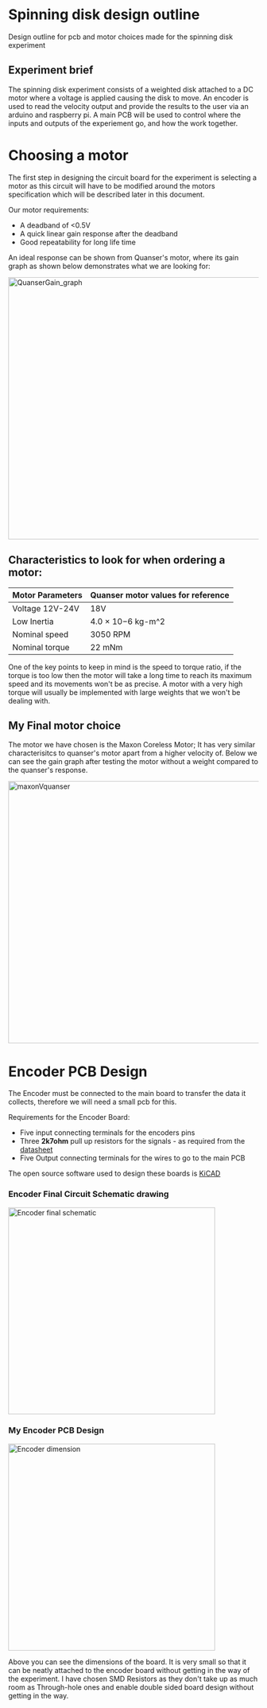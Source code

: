 # Spinning disk design outline
Design outline for pcb and motor choices made for the spinning disk experiment 

## Experiment brief

The spinning disk experiment consists of a weighted disk attached to a DC motor where a voltage is applied causing the disk to move. An encoder is used to read the velocity output and provide the results to the user via an arduino and raspberry pi. A main PCB will be used to control where the inputs and outputs of the experiement go, and how the work together.

# Choosing a motor

The first step in designing the circuit board for the experiment is selecting a motor as this circuit will have to be modified around the motors specification which will be described later in this document.

Our motor requirements:
- A deadband of <0.5V
- A quick linear gain response after the deadband
- Good repeatability for long life time

An ideal response can be shown from Quanser's motor, where its gain graph as shown below demonstrates what we are looking for:

<img width="527" alt="QuanserGain_graph" src="https://user-images.githubusercontent.com/87417442/125777520-b5089581-b4e3-4b79-ad56-eedee1e55f10.PNG">

## Characteristics to look for when ordering a motor:

|Motor Parameters| Quanser motor values for reference|
|----------------|-----------------------------------|
| Voltage 12V-24V | 18V |
| Low Inertia | 4.0 × 10−6 kg-m^2 |
| Nominal speed | 3050 RPM |
| Nominal torque | 22 mNm |

One of the key points to keep in mind is the speed to torque ratio, if the torque is too low then the motor will take a long time to reach its maximum speed and its movements won't be as precise. A motor with a very high torque will usually be implemented with large weights that we won't be dealing with. 

## My Final motor choice

The motor we have chosen is the Maxon Coreless Motor; It has very similar characterisitcs to quanser's motor apart from a higher velocity of. Below we can see the gain graph after testing the motor without a weight compared to the quanser's response. 

<img width="527" alt="maxonVquanser" src="https://user-images.githubusercontent.com/87417442/125797198-7a27112d-0e25-4391-be40-0b0f557556fd.PNG">

# Encoder PCB Design

The Encoder must be connected to the main board to transfer the data it collects, therefore we will need a small pcb for this.

Requirements for the Encoder Board:
- Five input connecting terminals for the encoders pins
- Three **2k7ohm** pull up resistors for the signals - as required from the [datasheet](http://www.farnell.com/datasheets/20523.pdf)
- Five Output connecting terminals for the wires to go to the main PCB 

The open source software used to design these boards is [KiCAD](https://www.kicad.org/)

### Encoder Final Circuit Schematic drawing
<img width="416" alt="Encoder final schematic" src="https://user-images.githubusercontent.com/87417442/125802305-4f761adf-d002-4eea-b290-1487a04a4102.PNG">

### My Encoder PCB Design 
<img width="416" alt="Encoder dimension" src="https://user-images.githubusercontent.com/87417442/125812643-c6282e4e-b15b-4746-a37f-4d1f3aa421b1.PNG">

Above you can see the dimensions of the board. It is very small so that it can be neatly attached to the encoder board without getting in the way of the experiment. I have chosen SMD Resistors as they don't take up as much room as Through-hole ones and enable double sided board design without getting in the way.
